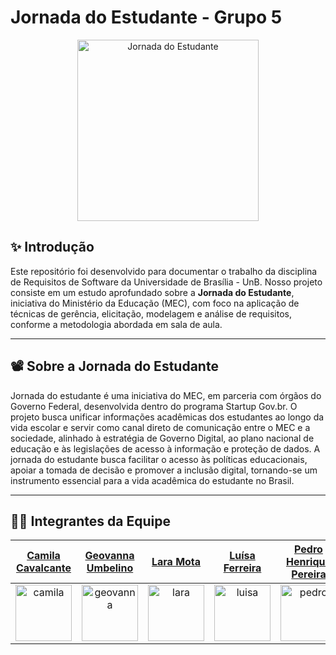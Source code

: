 # Jornada do Estudante - Grupo 5

<div align="center">
   <a href="https://www.gov.br/mec/pt-br/jornadadoestudante" target="_blank">
        <img src="https://i.postimg.cc/7Y3y8CPW/jornada-do-est-removebg-preview.png" height="290" alt="Jornada do Estudante"/>
    </a>
</div>

## ✨ Introdução

Este repositório foi desenvolvido para documentar o trabalho da disciplina de Requisitos de Software da Universidade de Brasília - UnB. Nosso projeto consiste em um estudo aprofundado
sobre a **Jornada do Estudante**, iniciativa do Ministério da Educação (MEC), com foco na aplicação de técnicas de gerência, elicitação, modelagem e análise de requisitos, conforme a metodologia abordada em sala de aula.

---

## 📽️ Sobre a Jornada do Estudante

Jornada do estudante é uma iniciativa do MEC, em parceria com órgãos do Governo Federal, desenvolvida dentro do programa Startup Gov.br. O projeto busca unificar informações acadêmicas dos estudantes ao longo da vida escolar e servir como canal direto de comunicação entre o MEC e a sociedade, alinhado à estratégia de Governo Digital, ao plano nacional de educação e às legislações de acesso à informação e proteção de dados. A jornada do estudante busca facilitar o acesso às políticas educacionais, apoiar a tomada de decisão e promover a inclusão digital, tornando-se um instrumento essencial para a vida acadêmica do estudante no Brasil.

---

## 👨‍💻 Integrantes da Equipe

| <span style="color:black;">[Camila Cavalcante](https://github.com/CamilaSilvaC)</span> | <span style="color:black;">[Geovanna Umbelino](https://github.com/GeovannaUmbelino)</span> | <span style="color:black;">[Lara Mota](https://github.com/mel14-hub)</span> | <span style="color:black;">[Luísa Ferreira](https://github.com/luisa12ll)</span> | <span style="color:black;">[Pedro Henrique Pereira](https://github.com/pedrohpsantos)</span> | <span style="color:black;">[Yan Matheus Aguiar](https://github.com/Yanmatheus0812)</span> |
|---|---|---|---|---|---|
| <div align="center"><img src="https://github.com/CamilaSilvaC.png" alt="camila" width="90"></div> | <div align="center"><img src="https://github.com/GeovannaUmbelino.png" alt="geovanna" width="90"></div> | <div align="center"><img src="https://github.com/mel14-hub.png" alt="lara" width="90"></div> | <div align="center"><img src="https://github.com/luisa12ll.png" alt="luisa" width="90"></div> | <div align="center"><img src="https://github.com/pedrohpsantos.png" alt="pedro" width="90"></div> | <div align="center"><img src="https://github.com/Yanmatheus0812.png" alt="yan"  width="90"></div> |
